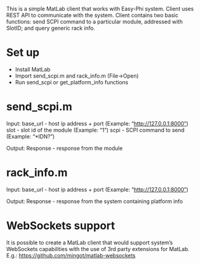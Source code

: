 This is a simple MatLab client that works with Easy-Phi system.
Client uses REST API to communicate with the system. Client contains two basic functions: 
send SCPI command to a particular module, addressed with SlotID; and query generic rack info.


<h1>Set up</h1>

- Install MatLab
- Import send_scpi.m and rack_info.m (File->Open) 
- Run send_scpi or get_platform_info functions 

<h1>send_scpi.m</h2>

Input: 
base_url - host ip address + port (Example: “http://127.0.0.1:8000”)
slot - slot id of the module (Example: “1”)
scpi - SCPI command to send (Example: “*IDN?”)

Output: 
Response - response from the module

<h1>rack_info.m</h1>

Input:
base_url - host ip address + port (Example: “http://127.0.0.1:8000”)

Output: 
Response - response from the system containing platform info

<h1>WebSockets support</h1>

It is possible to create a MatLab client that would support system’s WebSockets capabilities with 
the use of 3rd party extensions for MatLab. 
E.g.: https://github.com/mingot/matlab-websockets
